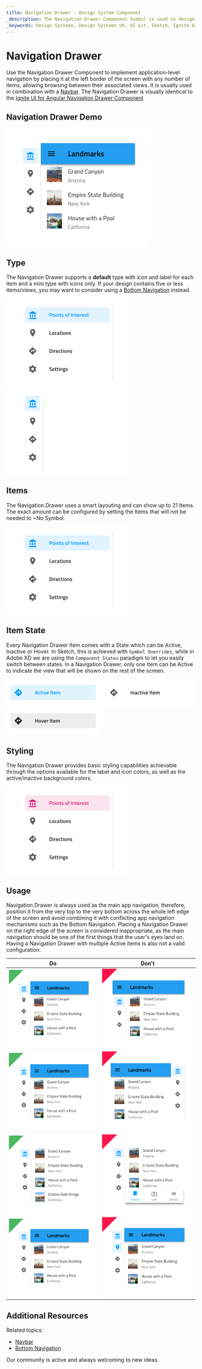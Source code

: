 ```yaml
---
title: Navigation Drawer - Design System Component
_description: The Navigation Drawer Component Symbol is used to design both simple and complex application-level navigations. 
_keywords: Design Systems, Design Systems UX, UI kit, Sketch, Ignite UI for Angular, Sketch to Angular, Sketch to Angular, Angular, Angular Design System, Export code from Sketch, Design Kits for Angular, Sketch HTML, Sketch to HTML, Sketch UI kits
---
```


# Navigation Drawer

Use the Navigation Drawer Component to implement application-level navigation by placing it at the left border of the screen with any number of items, allowing browsing between their associated views. It is usually used in combination with a [Navbar](navbar.md). The Navigation Drawer is visually identical to the [Ignite UI for Angular Navigation Drawer Component](https://www.infragistics.com/products/ignite-ui-angular/angular/components/navdrawer.html)

## Navigation Drawer Demo

<img class="responsive-img" src="../images/nav-drawer_demo.png" srcset="../images/nav-drawer_demo@2x.png 2x" />

## Type

The Navigation Drawer supports a **default** type with icon and label for each item and a mini type with icons only. If your design contains five or less items/views, you may want to consider using a [Bottom Navigation](bottom-nav.md) instead.

<img class="responsive-img" src="../images/nav-drawer_default.png" srcset="../images/nav-drawer_default@2x.png 2x" />
<img class="responsive-img" src="../images/nav-drawer_mini.png" srcset="../images/nav-drawer_mini@2x.png 2x" />

## Items

The Navigation Drawer uses a smart layouting and can show up to 21 Items. The exact amount can be configured by setting the Items that will not be needed to ~No Symbol.

<img class="responsive-img" src="../images/nav-drawer_default.png" srcset="../images/nav-drawer_default@2x.png 2x" />

## Item State

Every Navigation Drawer Item comes with a State which can be Active, Inactive or Hover. In Sketch, this is achieved with `Symbol Overrides`, while in Adobe XD we are using the `Component States` paradigm to let you easily switch between states. In a Navigation Drawer, only one Item can be Active to indicate the view that will be shown on the rest of the screen.

<img class="responsive-img" src="../images/nav-drawer_active.png" srcset="../images/nav-drawer_active@2x.png 2x" />
<img class="responsive-img" src="../images/nav-drawer_inactive.png" srcset="../images/nav-drawer_inactive@2x.png 2x" />
<img class="responsive-img" src="../images/nav-drawer_hover.png" srcset="../images/nav-drawer_hover@2x.png 2x" />

## Styling

The Navigation Drawer provides basic styling capabilities achievable through the options available for the label and icon colors, as well as the active/inactive background colors.

<img class="responsive-img" src="../images/nav-drawer_styling.png" srcset="../images/nav-drawer_styling@2x.png 2x" />

## Usage

Navigation Drawer is always used as the main app navigation, therefore, position it from the very top to the very bottom across the whole left edge of the screen and avoid combining it with conflicting app navigation mechanisms such as the Bottom Navigation. Placing a Navigation Drawer on the right edge of the screen is considered inappropriate, as the main navigation should be one of the first things that the user's eyes land on. Having a Navigation Drawer with multiple Active items is also not a valid configuration.

| Do                                | Don't                               |
| --------------------------------- | ----------------------------------- |
| <img class="responsive-img" src="../images/nav-drawer_do1.png" srcset="../images/nav-drawer_do1@2x.png 2x" /> | <img class="responsive-img" src="../images/nav-drawer_dont1.png" srcset="../images/nav-drawer_dont1@2x.png 2x" /> |
| <img class="responsive-img" src="../images/nav-drawer_do2.png" srcset="../images/nav-drawer_do2@2x.png 2x" /> | <img class="responsive-img" src="../images/nav-drawer_dont2.png" srcset="../images/nav-drawer_dont2@2x.png 2x" /> |
| <img class="responsive-img" src="../images/nav-drawer_do3.png" srcset="../images/nav-drawer_do3@2x.png 2x" /> | <img class="responsive-img" src="../images/nav-drawer_dont3.png" srcset="../images/nav-drawer_dont3@2x.png 2x" /> |
| <img class="responsive-img" src="../images/nav-drawer_do4.png" srcset="../images/nav-drawer_do4@2x.png 2x" /> | <img class="responsive-img" src="../images/nav-drawer_dont4.png" srcset="../images/nav-drawer_dont4@2x.png 2x" /> |

## Additional Resources

Related topics:

- [Navbar](navbar.md)
- [Bottom Navigation](bottom-nav.md)
  <div class="divider--half"></div>

Our community is active and always welcoming to new ideas.

